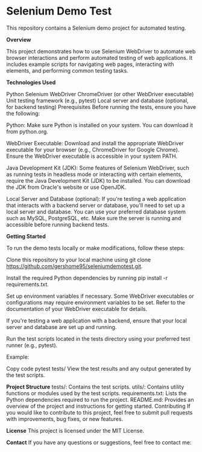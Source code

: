 
# Selenium Demo Test
This repository contains a Selenium demo project for automated testing.

**Overview**

This project demonstrates how to use Selenium WebDriver to automate web browser interactions and perform automated testing of web applications. It includes example scripts for navigating web pages, interacting with elements, and performing common testing tasks.

**Technologies Used**

Python
Selenium WebDriver
ChromeDriver (or other WebDriver executable)
Unit testing framework (e.g., pytest)
Local server and database (optional, for backend testing)
Prerequisites
Before running the tests, ensure you have the following:

Python: Make sure Python is installed on your system. You can download it from python.org.

WebDriver Executable: Download and install the appropriate WebDriver executable for your browser (e.g., ChromeDriver for Google Chrome). Ensure the WebDriver executable is accessible in your system PATH.

Java Development Kit (JDK): Some features of Selenium WebDriver, such as running tests in headless mode or interacting with certain elements, require the Java Development Kit (JDK) to be installed. You can download the JDK from Oracle's website or use OpenJDK.

Local Server and Database (optional): If you're testing a web application that interacts with a backend server or database, you'll need to set up a local server and database. You can use your preferred database system such as MySQL, PostgreSQL, etc. Make sure the server is running and accessible before running backend tests.

**Getting Started**

To run the demo tests locally or make modifications, follow these steps:

Clone this repository to your local machine using git clone https://github.com/gershome95/seleniumdemotest.git.

Install the required Python dependencies by running pip install -r requirements.txt.

Set up environment variables if necessary. Some WebDriver executables or configurations may require environment variables to be set. Refer to the documentation of your WebDriver executable for details.

If you're testing a web application with a backend, ensure that your local server and database are set up and running.

Run the test scripts located in the tests directory using your preferred test runner (e.g., pytest).

Example:

Copy code
pytest tests/
View the test results and any output generated by the test scripts.

**Project Structure**
tests/: Contains the test scripts.
utils/: Contains utility functions or modules used by the test scripts.
requirements.txt: Lists the Python dependencies required to run the project.
README.md: Provides an overview of the project and instructions for getting started.
Contributing
If you would like to contribute to this project, feel free to submit pull requests with improvements, bug fixes, or new features.

**License**
This project is licensed under the MIT License.

**Contact**
If you have any questions or suggestions, feel free to contact me:
